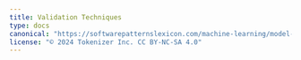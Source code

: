 ```yaml
---
title: Validation Techniques
type: docs
canonical: "https://softwarepatternslexicon.com/machine-learning/model-validation-and-evaluation-patterns/validation-techniques"
license: "© 2024 Tokenizer Inc. CC BY-NC-SA 4.0"
---
```

